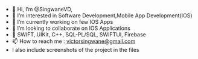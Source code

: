 - 👋 Hi, I’m @SingwaneVD,
- 👀 I’m interested in Software Development,Mobile App Development(IOS)
- 🌱 I’m currently working on few IOS Apps
- 💞️ I’m looking to collaborate on IOS Applications
- 🧠 SWIFT, UIKit, C++, SQL-PL/SQL, SWIFTUI, Firebase
- 📫 How to reach me : victorsingwane@gmail.com
- I also include screenshots of the project in the files

<!---
SingwaneVD/SingwaneVD is a ✨ special ✨ repository because its `README.md` (this file) appears on your GitHub profile.
You can click the Preview link to take a look at your changes.
--->
